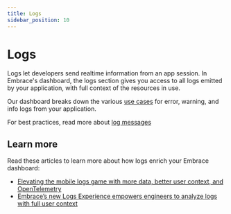 ```yaml
---
title: Logs
sidebar_position: 10
---
```


# Logs

Logs let developers send realtime information from an app session. In Embrace's dashboard, the logs section gives you access to all logs emitted by your application, with full context of the resources in use.

Our dashboard breaks down the various [use cases](/product/logs/logs-ui.md) for error, warning, and info logs from your application.

For best practices, read more about [log messages](/product/logs/log-messages.md)

## Learn more

Read these articles to learn more about how logs enrich your Embrace dashboard:

- [Elevating the mobile logs game with more data, better user context, and OpenTelemetry](https://embrace.io/blog/context-rich-mobile-logs/)
- [Embrace’s new Logs Experience empowers engineers to analyze logs with full user context](https://embrace.io/blog/new-logs-experience/)
